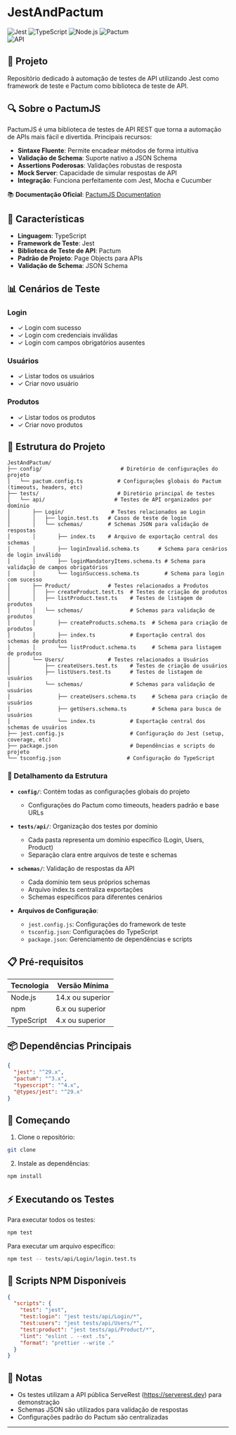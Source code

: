 # JestAndPactum

![Jest](https://img.shields.io/badge/Jest-C21325?style=for-the-badge&logo=jest&logoColor=white)
![TypeScript](https://img.shields.io/badge/TypeScript-007ACC?style=for-the-badge&logo=typescript&logoColor=white)
![Node.js](https://img.shields.io/badge/Node.js-339933?style=for-the-badge&logo=nodedotjs&logoColor=white)
![Pactum](https://img.shields.io/badge/Pactum-4B32C3?style=for-the-badge&logo=testing-library&logoColor=white)  
![API](https://img.shields.io/badge/API-Testing-49CC90?style=for-the-badge&logo=fastapi&logoColor=white)

## 📝 Projeto

Repositório dedicado à automação de testes de API utilizando Jest como framework de teste e Pactum como biblioteca de teste de API.

## 🔍 Sobre o PactumJS

PactumJS é uma biblioteca de testes de API REST que torna a automação de APIs mais fácil e divertida. Principais recursos:

- **Sintaxe Fluente**: Permite encadear métodos de forma intuitiva
- **Validação de Schema**: Suporte nativo a JSON Schema
- **Assertions Poderosas**: Validações robustas de resposta
- **Mock Server**: Capacidade de simular respostas de API
- **Integração**: Funciona perfeitamente com Jest, Mocha e Cucumber

📚 **Documentação Oficial**: [PactumJS Documentation](https://pactumjs.github.io/)

## 🚀 Características

- **Linguagem**: TypeScript
- **Framework de Teste**: Jest
- **Biblioteca de Teste de API**: Pactum
- **Padrão de Projeto**: Page Objects para APIs
- **Validação de Schema**: JSON Schema

## 📊 Cenários de Teste

### Login

- ✓ Login com sucesso
- ✓ Login com credenciais inválidas
- ✓ Login com campos obrigatórios ausentes

### Usuários

- ✓ Listar todos os usuários
- ✓ Criar novo usuário

### Produtos

- ✓ Listar todos os produtos
- ✓ Criar novo produtos

## 📁 Estrutura do Projeto

```
JestAndPactum/
├── config/                         # Diretório de configurações do projeto
│   └── pactum.config.ts           # Configurações globais do Pactum (timeouts, headers, etc)
├── tests/                         # Diretório principal de testes
│   └── api/                      # Testes de API organizados por domínio
│       ├── Login/               # Testes relacionados ao Login
│       │   ├── login.test.ts   # Casos de teste de login
│       │   └── schemas/        # Schemas JSON para validação de respostas
│       │       ├── index.ts    # Arquivo de exportação central dos schemas
│       │       ├── loginInvalid.schema.ts      # Schema para cenários de login inválido
│       │       ├── loginMandatoryItems.schema.ts # Schema para validação de campos obrigatórios
│       │       └── loginSuccess.schema.ts        # Schema para login com sucesso
│       ├── Product/            # Testes relacionados a Produtos
│       │   ├── createProduct.test.ts  # Testes de criação de produtos
│       │   ├── listProduct.test.ts    # Testes de listagem de produtos
│       │   └── schemas/               # Schemas para validação de produtos
│       │       ├── createProducts.schema.ts  # Schema para criação de produtos
│       │       ├── index.ts           # Exportação central dos schemas de produtos
│       │       └── listProduct.schema.ts     # Schema para listagem de produtos
│       └── Users/              # Testes relacionados a Usuários
│           ├── createUsers.test.ts    # Testes de criação de usuários
│           ├── listUsers.test.ts      # Testes de listagem de usuários
│           └── schemas/               # Schemas para validação de usuários
│               ├── createUsers.schema.ts     # Schema para criação de usuários
│               ├── getUsers.schema.ts        # Schema para busca de usuários
│               └── index.ts           # Exportação central dos schemas de usuários
├── jest.config.js                     # Configuração do Jest (setup, coverage, etc)
├── package.json                       # Dependências e scripts do projeto
└── tsconfig.json                     # Configuração do TypeScript
```

### 📝 Detalhamento da Estrutura

- **`config/`**: Contém todas as configurações globais do projeto

  - Configurações do Pactum como timeouts, headers padrão e base URLs

- **`tests/api/`**: Organização dos testes por domínio

  - Cada pasta representa um domínio específico (Login, Users, Product)
  - Separação clara entre arquivos de teste e schemas

- **`schemas/`**: Validação de respostas da API

  - Cada domínio tem seus próprios schemas
  - Arquivo index.ts centraliza exportações
  - Schemas específicos para diferentes cenários

- **Arquivos de Configuração**:
  - `jest.config.js`: Configurações do framework de teste
  - `tsconfig.json`: Configurações do TypeScript
  - `package.json`: Gerenciamento de dependências e scripts

## 📋 Pré-requisitos

| Tecnologia | Versão Mínima    |
| ---------- | ---------------- |
| Node.js    | 14.x ou superior |
| npm        | 6.x ou superior  |
| TypeScript | 4.x ou superior  |

## 📦 Dependências Principais

```json
{
  "jest": "^29.x",
  "pactum": "^3.x",
  "typescript": "^4.x",
  "@types/jest": "^29.x"
}
```

## 🎯 Começando

1. Clone o repositório:

```bash
git clone
```

2. Instale as dependências:

```bash
npm install
```

## ⚡ Executando os Testes

Para executar todos os testes:

```bash
npm test
```

Para executar um arquivo específico:

```bash
npm test -- tests/api/Login/login.test.ts
```

## 📜 Scripts NPM Disponíveis

```json
{
  "scripts": {
    "test": "jest",
    "test:login": "jest tests/api/Login/*",
    "test:users": "jest tests/api/Users/*",
    "test:product": "jest tests/api/Product/*",
    "lint": "eslint . --ext .ts",
    "format": "prettier --write ."
  }
}
```

## 📌 Notas

- Os testes utilizam a API pública ServeRest (https://serverest.dev) para demonstração
- Schemas JSON são utilizados para validação de respostas
- Configurações padrão do Pactum são centralizadas

---
